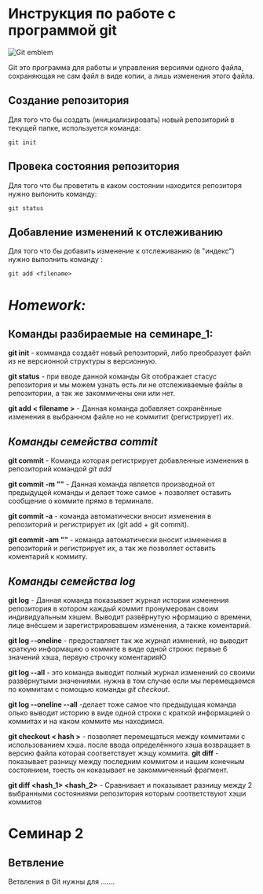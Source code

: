 # Инструкция по работе с программой git

![Git emblem](GIT.jpg)

Git это программа для работы и управления версиями одного файла, сохраняющая не сам файл в виде копии, а лишь изменения этого файла.  

## Создание репозитория

Для того что бы создать (инициализировать) новый репозиторий в текущей папке, используется команда:

    git init

## Провека состояния репозитория 

Для того что бы проветить в каком состоянии находится репозиторя нужно выпонить команду:

    git status
    
## Добавление изменений к отслеживанию
Для того что бы добавить изменение к отслеживанию (в "индекс") нужно выполнить команду :

    git add <filename>

# ***Homework:***
## Команды разбираемые на семинаре_1:
**git init** - комманда создаёт новый репозиторий, либо преобразует файл из не версионной структуры в версионную.
 
 **git status** - при вводе данной команды Git отображает стасус репозитория и мы можем узнать есть ли не отслеживаемые файлы в репозитории, а так же закоммичены они или нет.

**git add < filename >** - Данная команда добавляет сохранённые изменения в выбранном файле но не коммитит (регистрирует) их.

## *Команды семейства commit*

**git commit** - Команда которая регистрирует добавленные изменения в репозиторий командой *git add* 

**git commit -m ""** - Данная команда является производной от предыдущей команды и делает тоже самое + позволяет оставить сообщение о коммите прямо в терминале.

**git commit -a** - команда автоматически вносит изменения в репозиторий и регистрирует их (git add + git commit).

**git commit -am ""** - команда автоматически вносит изменения в репозиторий и регистрирует их, а так же позволяет оставить коментарий к коммиту.
## *Команды семейства log*
**git log** - Данная команда показывает журнал истории изменения репозитория в котором каждый коммит пронумерован своим индивидуальным хэшем. Выводит развёрнутую нформацию о времени, лице внёсшем и зарегистрировавшем изменения, а также коментарий.

**git log --oneline** - предоставляет так же журнал измнений, но выводит краткую информацию о коммите в виде одной строки: первые 6 значений хэша, первую строчку коментарияЮ

**git log --all** - это команда выводит полный журнал изменений со своими развёрнутыми значениями. нужна в том случае если мы перемещаемся по коммитам с помощью команды *git checkout*.

**git log --oneline --all** -делает тоже самое что предыдущая команда олько выводит историю в виде одной строки с краткой информацией о коммитах и на каком коммите мы находимся.

**git checkout < hash >** - позволяет перемещаться между коммитами с использованием хэша. после ввода определённого хэша возвращает в версию файла которая соответствует жэщу коммита.
**git diff** - показывает разницу между последним коммитом и нашим конечным состоянием, тоесть он коказывает не закоммиченный фрагмент.

**git diff <hash_1> <hash_2>** - Сравнивает и показывает разницу между 2 выбранными состояниями репозитория которым соответствуют хэши коммитов

# Семинар 2

 ## Ветвление

Ветвления в Git нужны для .......
